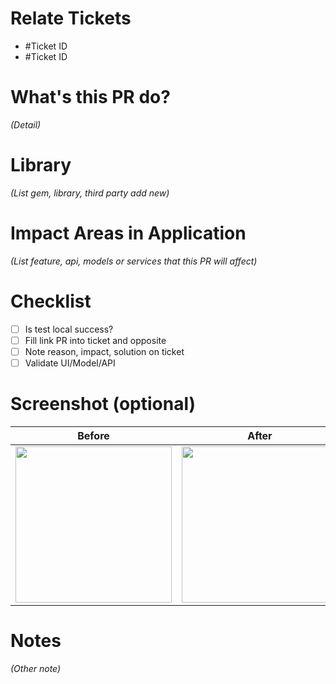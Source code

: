 # Relate Tickets

- #Ticket ID
- #Ticket ID

# What's this PR do?

_(Detail)_

# Library

_(List gem, library,  third party add new)_

# Impact Areas in Application

_(List feature, api, models or services that this PR will affect)_

# Checklist

- [ ] Is test local success?
- [ ] Fill link PR into ticket and opposite
- [ ] Note reason, impact, solution on ticket
- [ ] Validate UI/Model/API

# Screenshot (optional)

| Before | After |
| -- | -- |
| <img src="https://placehold.jp/375x812.png" width=250> | <img src="https://placehold.jp/375x812.png" width=250> |

# Notes

_(Other note)_
